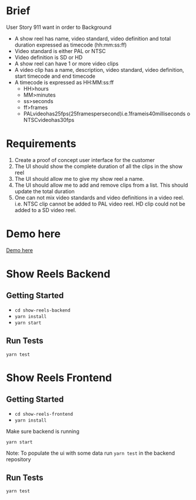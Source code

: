 # Brief

User Story 911
<Creative Agency User> want <to create a new show reel from a collection of clips> in order to <present my agency commercials to the advertiser>
Background

- A show reel has name, video standard, video definition and total duration expressed as timecode (hh:mm:ss:ff)
- Video standard is either PAL or NTSC
- Video definition is SD or HD
- A show reel can have 1 or more video clips
- A video clip has a name, description, video standard, video definition, start timecode and end
  timecode
- A timecode is expressed as HH:MM:ss:ff
  - HH>hours
  - MM>minutes
  - ss>seconds
  - ff>frames
  - PALvideohas25fps(25framespersecond)i.e.1frameis40milliseconds o NTSCvideohas30fps

# Requirements

1. Create a proof of concept user interface for the customer
2. The UI should show the complete duration of all the clips in the show reel
3. The UI should allow me to give my show reel a name.
4. The UI should allow me to add and remove clips from a list. This should update the total duration
5. One can not mix video standards and video definitions in a video reel. i.e. NTSC clip cannot be added to PAL video reel. HD clip could not be added to a SD video reel.

# Demo here

[Demo here](https://www.dropbox.com/s/td2qyrkqublhvv7/Presentation.mov?dl=0)

# Show Reels Backend

## Getting Started

- `cd show-reels-backend`
- `yarn install`
- `yarn start`

## Run Tests

`yarn test`

# Show Reels Frontend

## Getting Started

- `cd show-reels-frontend`
- `yarn install`

Make sure backend is running

`yarn start`

Note: To populate the ui with some data run `yarn test` in the backend repository

## Run Tests

`yarn test`
